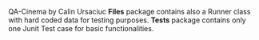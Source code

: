 QA-Cinema by Calin Ursaciuc
<b>Files</b> package contains also a Runner class with hard coded data for testing purposes.
<b>Tests</b> package contains only one Junit Test case for basic functionalities.
